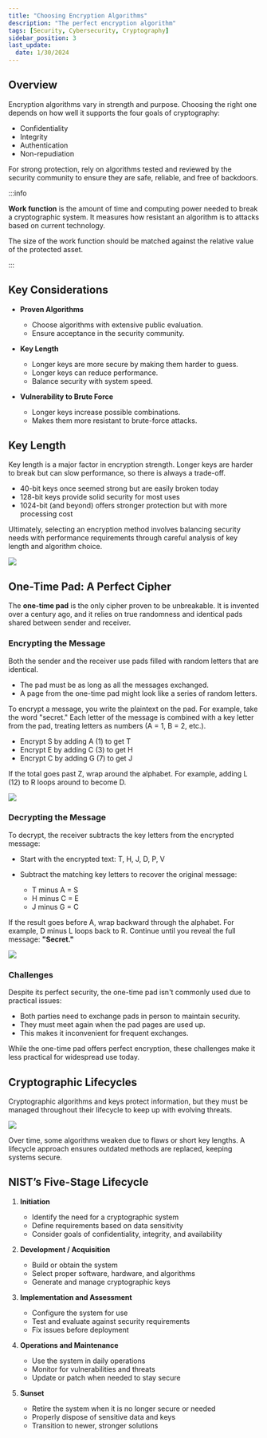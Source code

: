 ```yaml
---
title: "Choosing Encryption Algorithms"
description: "The perfect encryption algorithm"
tags: [Security, Cybersecurity, Cryptography]
sidebar_position: 3
last_update:
  date: 1/30/2024
---
```



## Overview

Encryption algorithms vary in strength and purpose. Choosing the right one depends on how well it supports the four goals of cryptography: 

- Confidentiality
- Integrity
- Authentication
- Non-repudiation

For strong protection, rely on algorithms tested and reviewed by the security community to ensure they are safe, reliable, and free of backdoors.

:::info 

**Work function** is the amount of time and computing power needed to break a cryptographic system. It measures how resistant an algorithm is to attacks based on current technology.


The size of the work function should be matched against the relative value of the protected asset.

:::


## Key Considerations

- **Proven Algorithms**

  - Choose algorithms with extensive public evaluation. 
  - Ensure acceptance in the security community.

- **Key Length**

  - Longer keys are more secure by making them harder to guess. 
  - Longer keys can reduce performance. 
  - Balance security with system speed.

- **Vulnerability to Brute Force**

  - Longer keys increase possible combinations.
  - Makes them more resistant to brute-force attacks.

## Key Length 

Key length is a major factor in encryption strength. Longer keys are harder to break but can slow performance, so there is always a trade-off.

- 40-bit keys once seemed strong but are easily broken today
- 128-bit keys provide solid security for most uses
- 1024-bit (and beyond) offers stronger protection but with more processing cost

Ultimately, selecting an encryption method involves balancing security needs with performance requirements through careful analysis of key length and algorithm choice.

<div class='img-center'>  

![](/img/docs/choose-encryption-algorithms-key-length.png)

</div>  



## One-Time Pad: A Perfect Cipher

The **one-time pad** is the only cipher proven to be unbreakable. It is invented over a century ago, and it relies on true randomness and identical pads shared between sender and receiver.  


### Encrypting the Message

Both the sender and the receiver use pads filled with random letters that are identical.

- The pad must be as long as all the messages exchanged.
- A page from the one-time pad might look like a series of random letters.

To encrypt a message, you write the plaintext on the pad. For example, take the word "secret." Each letter of the message is combined with a key letter from the pad, treating letters as numbers (A = 1, B = 2, etc.).  

- Encrypt S by adding A (1) to get T  
- Encrypt E by adding C (3) to get H  
- Encrypt C by adding G (7) to get J  

If the total goes past Z, wrap around the alphabet. For example, adding L (12) to R loops around to become D.  

![](/img/docs/choose-encryp-lengths-the-perfect-cipher-one-time-pad.png)


### Decrypting the Message

To decrypt, the receiver subtracts the key letters from the encrypted message:

- Start with the encrypted text: T, H, J, D, P, V
- Subtract the matching key letters to recover the original message:

  - T minus A = S
  - H minus C = E
  - J minus G = C

If the result goes before A, wrap backward through the alphabet. For example, D minus L loops back to R. Continue until you reveal the full message: **"Secret."**

<div class='img-center'>

![](/img/docs/choose-encryp-lengths-the-perfect-cipher-one-time-pad-decriptinggg.png)

</div>


### Challenges

Despite its perfect security, the one-time pad isn't commonly used due to practical issues:

- Both parties need to exchange pads in person to maintain security.
- They must meet again when the pad pages are used up.
- This makes it inconvenient for frequent exchanges.

While the one-time pad offers perfect encryption, these challenges make it less practical for widespread use today.

## Cryptographic Lifecycles

Cryptographic algorithms and keys protect information, but they must be managed throughout their lifecycle to keep up with evolving threats.

<div class='img-center'>

![](/img/docs/ist-Cryptographic-Lifecycles.png)

</div>

Over time, some algorithms weaken due to flaws or short key lengths. A lifecycle approach ensures outdated methods are replaced, keeping systems secure.


## NIST’s Five-Stage Lifecycle

1. **Initiation**

   - Identify the need for a cryptographic system
   - Define requirements based on data sensitivity
   - Consider goals of confidentiality, integrity, and availability

2. **Development / Acquisition**

   - Build or obtain the system
   - Select proper software, hardware, and algorithms
   - Generate and manage cryptographic keys

3. **Implementation and Assessment**

   - Configure the system for use
   - Test and evaluate against security requirements
   - Fix issues before deployment

4. **Operations and Maintenance**

   - Use the system in daily operations
   - Monitor for vulnerabilities and threats
   - Update or patch when needed to stay secure

5. **Sunset**

   - Retire the system when it is no longer secure or needed
   - Properly dispose of sensitive data and keys
   - Transition to newer, stronger solutions


